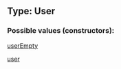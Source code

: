 ## Type: User  

### Possible values (constructors):

[userEmpty](../constructors/userEmpty.md)  

[user](../constructors/user.md)  

